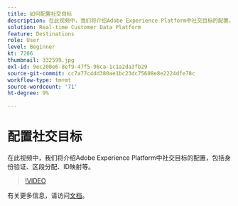 ```yaml
---
title: 如何配置社交目标
description: 在此视频中，我们将介绍Adobe Experience Platform中社交目标的配置，包括身份验证、区段分配、ID映射等。
solution: Real-time Customer Data Platform
feature: Destinations
role: User
level: Beginner
kt: 7206
thumbnail: 332599.jpg
exl-id: 9ec200e6-8ef9-47f5-98ca-1c1a2da3fb29
source-git-commit: cc7a77c4dd380ae1bc23dc75608e8e2224dfe78c
workflow-type: tm+mt
source-wordcount: '71'
ht-degree: 9%

---
```


# 配置社交目标

在此视频中，我们将介绍Adobe Experience Platform中社交目标的配置，包括身份验证、区段分配、ID映射等。

>[!VIDEO](https://video.tv.adobe.com/v/332599/?quality=12&learn=on)

有关更多信息，请访问[文档](https://experienceleague.adobe.com/docs/experience-platform/destinations/catalog/social/overview.html)。
